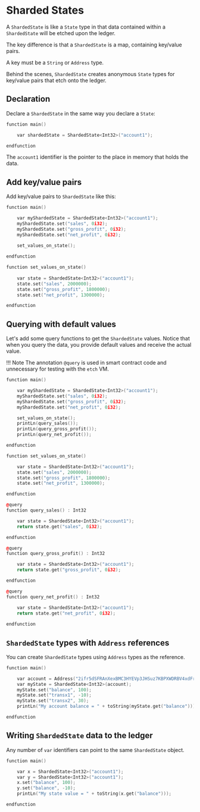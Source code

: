 <h1>Sharded States</h1>

A `ShardedState` is like a `State` type in that data contained within a `ShardedState` will be etched upon the ledger.

The key difference is that a `ShardedState` is a map, containing key/value pairs. 

A key must be a `String` or `Address` type.

Behind the scenes, `ShardedState` creates anonymous `State` types for key/value pairs that etch onto the ledger.

## Declaration

Declare a `ShardedState` in the same way you declare a `State`: 

``` c++
function main()

    var shardedState = ShardedState<Int32>("account1");

endfunction
```

The `account1` identifier is the pointer to the place in memory that holds the data. 


## Add key/value pairs

Add key/value pairs to `ShardedState` like this:

``` c++
function main()

    var myShardedState = ShardedState<Int32>("account1");
    myShardedState.set("sales", 0i32);
    myShardedState.set("gross_profit", 0i32);
    myShardedState.set("net_profit", 0i32);
    
    set_values_on_state();

endfunction

function set_values_on_state()
      
    var state = ShardedState<Int32>("account1");
    state.set("sales", 2000000);
    state.set("gross_profit", 1800000);
    state.set("net_profit", 1300000);

endfunction
```

## Querying with default values

Let's add some query functions to get the `ShardedState` values. Notice that when you query the data, you provide default values and receive the actual value.

!!! Note
    The annotation `@query` is used in smart contract code and unnecessary for testing with the `etch` VM.

``` c++
function main()

    var myShardedState = ShardedState<Int32>("account1");
    myShardedState.set("sales", 0i32);
    myShardedState.set("gross_profit", 0i32);
    myShardedState.set("net_profit", 0i32);

    set_values_on_state();
    printLn(query_sales());
    printLn(query_gross_profit());
    printLn(query_net_profit());

endfunction

function set_values_on_state()

    var state = ShardedState<Int32>("account1");
    state.set("sales", 2000000);
    state.set("gross_profit", 1800000);
    state.set("net_profit", 1300000);

endfunction

@query
function query_sales() : Int32

    var state = ShardedState<Int32>("account1");
    return state.get("sales", 0i32);

endfunction

@query
function query_gross_profit() : Int32

    var state = ShardedState<Int32>("account1");
    return state.get("gross_profit", 0i32);

endfunction

@query
function query_net_profit() : Int32

    var state = ShardedState<Int32>("account1");
    return state.get("net_profit", 0i32);
    
endfunction
```

## `ShardedState` types with `Address` references

You can create `ShardedState` types using `Address` types as the reference.

``` c++
function main()

    var account = Address("2ifr5dSFRAnXexBMC3HYEVp3JHSuz7KBPXWDRBV4xdFrqGy6R9");
    var myState = ShardedState<Int32>(account);
    myState.set("balance", 100);
    myState.set("transx1", -10);
    myState.set("transx2", 30);
    printLn("My account balance = " + toString(myState.get("balance")));

endfunction
```

## Writing `ShardedState` data to the ledger

Any number of `var` identifiers can point to the same `ShardedState` object.

``` c++
function main()

    var x = ShardedState<Int32>("account1");
    var y = ShardedState<Int32>("account1");
    x.set("balance", 100);
    y.set("balance", -10);
    printLn("My state value = " + toString(x.get("balance")));

endfunction
```




<br/>


